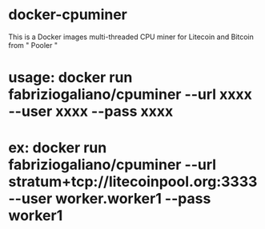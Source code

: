 # docker-cpuminer
This is a Docker images multi-threaded CPU miner for Litecoin and Bitcoin from " Pooler "


#
# usage: docker run fabriziogaliano/cpuminer --url xxxx --user xxxx --pass xxxx
# ex: docker run fabriziogaliano/cpuminer --url stratum+tcp://litecoinpool.org:3333 --user worker.worker1 --pass worker1
#
